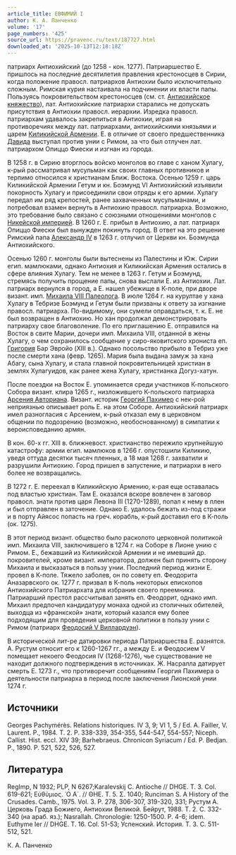 ```yaml
---
article_title: ЕВФИМИЙ I
author: К. А. Панченко
volume: '17'
page_numbers: '425'
source_url: https://pravenc.ru/text/187727.html
downloaded_at: '2025-10-13T12:18:18Z'
---
```


патриарх Антиохийский (до 1258 - кон. 1277). Патриаршество Е. пришлось на последние десятилетия правления крестоносцев в Сирии, когда положение правосл. патриархов Антиохии было исключительно сложным. Римская курия настаивала на подчинении их власти папы. Пользуясь покровительством крестоносцев (см. ст. [Антиохийское княжество](<https://pravenc.ru/text/Антиохийское княжество.html>)), лат. Антиохийские патриархи старались не допускать присутствия в Антиохии правосл. иерархии. Изредка правосл. патриархам удавалось закрепиться в Антиохии, играя на противоречиях между лат. патриархами, антиохийскими князьями и царем [Киликийской Армении](<https://pravenc.ru/text/Киликийская Армения.html>). Е. в отличие от своего предшественника [Давида](https://pravenc.ru/text/Давид.html) выступал против унии с Римом, за что был отлучен лат. патриархом Опиццо Фиески и изгнан из города.

В 1258 г. в Сирию вторглось войско монголов во главе с ханом Хулагу, к-рый рассматривал мусульман как своих главных противников и терпимо относился к христианам Ближ. Востока. Осенью 1259 г. царь Киликийской Армении Гетум и кн. Боэмунд VI Антиохийский изъявили покорность Хулагу и присоединили свои отряды к его армии. Хулагу передал им ряд крепостей, ранее захваченных мусульманами, и потребовал взамен вернуть в Антиохию правосл. патриарха. Возможно, это требование было связано с союзными отношениями монголов с [Никейской империей](<https://pravenc.ru/text/Никейской империей.html>). В 1260 г. Е. прибыл в Антиохию, а лат. патриарх Опиццо Фиески был вынужден покинуть город. В ответ на это решение Римский папа [Александр IV](<https://pravenc.ru/text/Александр IV.html>) в 1263 г. отлучил от Церкви кн. Боэмунда Антиохийского.

Осенью 1260 г. монголы были вытеснены из Палестины и Юж. Сирии егип. мамлюками, однако Антиохия и Киликийская Армения остались в сфере влияния Хулагу. Тем не менее в 1263 г. Гетум и Боэмунд, стремясь получить прощение папы, снова выслали Е. из Антиохии. Лат. патриарх вернулся в город, а Е. нашел убежище в К-поле, при дворе визант. имп. [Михаила VIII Палеолога](<https://pravenc.ru/text/Михаил VIII Палеолог.html>). В июле 1264 г. на курултае у хана Хулагу в Тебризе Боэмунд и Гетум были призваны к ответу за изгнание правосл. патриарха. По-видимому, они сумели оправдаться, т. к. Е. не был возвращен в Антиохию. Но хан продолжал демонстрировать патриарху свое благоволение. По его приглашению Е. отправился на Восток в свите Марии, дочери имп. Михаила VIII, отданной в жены Хулагу, о чем сохранилось сообщение у сиро-яковитского хрониста еп. [Григория](https://pravenc.ru/text/Григорий.html) Бар Эвройо (XIII в.). Однако посольство прибыло в Тебриз уже после смерти хана (февр. 1265). Мария была выдана замуж за хана Абагу, сына Хулагу, и стала главной покровительницей христиан в землях Хулагуидов, как ранее жена Хулагу, христианка Догуз-хатун.

После поездки на Восток Е. упоминается среди участников К-польского Собора визант. клира 1265 г., низложившего К-польского патриарха [Арсения Авториана](<https://pravenc.ru/text/Арсений Авториан.html>). Визант. историк [Георгий Пахимер](<https://pravenc.ru/text/Георгий Пахимер.html>) с нек-рой неприязнью описывает роль Е. на этом Cоборе. Антиохийский патриарх имел разногласия с Арсением, к-рый отказал ему в церковном общении по подозрению (возможно, необоснованному) в симпатии к вероисповеданию армян.

В кон. 60-х гг. XIII в. ближневост. христианство пережило крупнейшую катастрофу: армии егип. мамлюков в 1266 г. опустошили Киликию, уведя оттуда десятки тысяч пленных, а 18 мая 1268 г. захватили и разрушили Антиохию. Город пришел в запустение, и патриархи в него более не возвращались.

В 1272 г. Е. переехал в Киликийскую Армению, к-рая еще оставалась под властью христиан. Там Е. оказался вскоре вовлечен в заговор правосл. знати против царя Левона III (1270-1289), попал к нему в плен и был отправлен в заточение. Однако Е. удалось бежать из-под стражи и в порту Айясос попасть на греч. корабль, к-рый доставил его в К-поль (ок. 1275).

В этот период визант. общество было расколото церковной политикой имп. Михаила VIII, заключившего в 1274 г. на Соборе в Лионе унию с Римом. Е., бежавший из Киликийской Армении и не имевший др. покровителей, кроме визант. императора, должен был принять сторону Михаила и высказаться в пользу унии. Последний период жизни Е. провел в К-поле. Тяжело заболев, он по совету еп. Феодорита Аназарвского ок. 1277 г. призвал в К-поль некоторых епископов Антиохийского Патриархата для избрания своего преемника. Патриарший престол рассчитывал занять еп. Феодорит, однако имп. Михаил предпочел кандидатуру монаха одной из столичных обителей, выходца из «франкской» знати, который казался ему более подходящим для проведения церковной политики в пользу унии с Римом (патриарх [Феодосий V Виллардуэн](<https://pravenc.ru/text/Феодосий V Виллардуэн.html>)).

В исторической лит-ре датировки периода Патриаршества Е. разнятся. А. Рустум относит его к 1260-1267 гг., а между Е. и Феодосием V помещает некоего Феодосия IV (1268-1276), чье существование не находит должного подтверждения в источниках. Ж. Насралла датирует смерть Е. 1273 г., что противоречит сообщениям Георгия Пахимера о деятельности патриарха в период после заключения Лионской унии 1274 г.

## Источники

Georges Pachymérès. Relations historiques. IV 3, 9; VI 1, 5 / Ed. A. Failler, V. Laurent. P., 1984. T. 2. P. 338-339, 354-355, 544-547, 554-557; Niceph. Callist. Hist. eccl. XIV 39; Barhebraeus. Chronicon Syriacum / Ed. P. Bedjan. P., 1890. P. 521, 522, 526, 527.

## Литература

RegImp, N 1932; PLP, N 6267;Karalevskij C. Antioche // DHGE. Т. 3. Col. 619-621; Εὐθύμιος. ῾Ο Α´. // ΘΗΕ. Τ. 5. Σ. 1040; Runciman S. A History of the Crusades. Camb., 1975. Vol. 3. P. 278, 306-307, 319-320, 331; Рустум А. Церковь Града Божиего, Антиохии Великой. Бейрут, 1988. Т. 2. С. 332-340 (на араб. яз.); Nasrallah. Chronologie: 1250-1500. P. 4-6; idem. Euthyme Ier // DHGE. T. 16. Col. 51-53; Успенский. История. Т. 3. С. 511-512, 521.

К. А. Панченко
